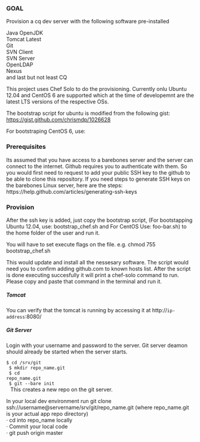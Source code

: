 <h3>GOAL</h3>
Provision a cq dev server with the following software pre-installed

  Java OpenJDK <br>
  Tomcat Latest<br>
  Git<br>
  SVN Client<br>
  SVN Server<br>
  OpenLDAP<br>
  Nexus<br>
  and last but not least CQ<br>
  
  This project uses Chef Solo to do the provisioning. Currently onlu Ubuntu 12.04 and CentOS 6 are supported
  which at the time of developemnt are the latest LTS versions of the respective OSs.<br>

The bootstrap script for ubuntu is modified from the following gist:<br>
https://gist.github.com/chrismdp/1026628

For bootstraping CentOS 6, use:


<h3>Prerequisites</h3>
Its assumed that you have access to a barebones server and the server can connect to the internet.
Github requires you to authenticate with them. So you would first need to request to add your public SSH key to the github to be able to clone this repository. If you need steps to generate SSH keys on the barebones Linux server, here are the steps: <br>
https://help.github.com/articles/generating-ssh-keys

<h3>Provision</h3>
After the ssh key is added, just copy the bootstrap script, (For bootstapping Ubuntu 12.04, use:
bootstrap_chef.sh and For CentOS Use: foo-bar.sh) to the home folder of the user and run it.

You will have to set execute flags on the file. e.g. chmod 755 bootstrap_chef.sh

This would update and install all the nessesary software. The script would need you to confirm adding github.com to known hosts list. After the script is done executing succesfully it will print a chef-solo command to run. Please copy and paste that command in the terminal and run it.

<h5>Tomcat</h5>
You can verify that the tomcat is running by accessing it at http://<code>ip-address</code>:8080/

<h5>Git Server</h5>
Login with your username and password to the server. Git server deamon should already be started when the server starts.

<code>$ cd /srv/git <br>
       $ mkdir repo_name.git <br>
       $ cd repo_name.git <br>
       $ git --bare init <br>
</code>
This creates a new repo on the git server. <br>

In your local dev environment run git clone ssh://username@servername/srv/git/repo_name.git (where repo_name.git is your actual app repo directory) <br>
·         cd into repo_name locally <br>
·         Commit your local code <br>
·         git push origin master <br>
